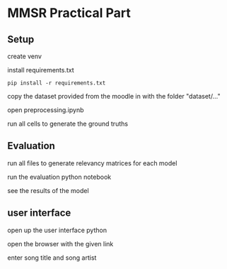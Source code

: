 # MMSR Practical Part

## Setup

create venv

install requirements.txt

```shell
pip install -r requirements.txt
```

copy the dataset provided from the moodle in with the folder "dataset/..."

open preprocessing.ipynb

run all cells to generate the ground truths

## Evaluation

run all files to generate relevancy matrices for each model

run the evaluation python notebook

see the results of the model

## user interface

open up the user interface python

open the browser with the given link

enter song title and song artist
